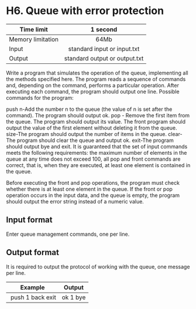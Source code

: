 # H6. Queue with error protection


| Time limit     | 1 second           |
| ------------- |:-------------:|
|  Memory limitation   | 64Mb| 
| Input  | standard input or input.txt | 
| Output | standard output or output.txt | 

Write a program that simulates the operation of the queue, implementing all the methods specified here. The program reads a sequence of commands and, depending on the command, performs a particular operation. After executing each command, the program should output one line. Possible commands for the program:

push n-Add the number n to the queue (the value of n is set after the command). The program should output ok.
pop - Remove the first item from the queue. The program should output its value.
The front program should output the value of the first element without deleting it from the queue.
size-The program should output the number of items in the queue.
clear-The program should clear the queue and output ok.
exit-The program should output bye and exit.
It is guaranteed that the set of input commands meets the following requirements: the maximum number of elements in the queue at any time does not exceed 100, all pop and front commands are correct, that is, when they are executed, at least one element is contained in the queue.

Before executing the front and pop operations, the program must check whether there is at least one element in the queue. If the front or pop operation occurs in the input data, and the queue is empty, the program should output the error string instead of a numeric value.

## **Input format**

Enter queue management commands, one per line.

## **Output format**

It is required to output the protocol of working with the queue, one message per line.


| Example    | Output        |
| ------------- |:-------------:|
| push 1 back exit | ok 1 bye|



